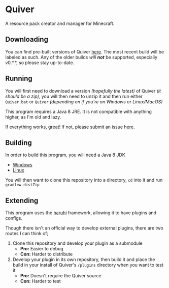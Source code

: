 # Quiver
A resource pack creator and manager for Minecraft.

## Downloading
You can find pre-built versions of Quiver [here](https://github.com/deflatedpickle/quiver/releases).
The most recent build will be labeled as such. Any of the older builds *will* ***not*** be supported, especially v0.\*.\*, so please stay up-to-date.

## Running
You will first need to download a version *(hopefully the latest)* of Quiver *(it should be a zip)*, you will then need to unzip it and then run either `Quiver.bat` or `Quiver` *(depending on if you're on Windows or Linux/MacOS)*

This program requires a Java 8 JRE. It is not compatible with anything higher, as I'm old and lazy.

If everything works, great! If not, please submit an issue [here](https://github.com/DeflatedPickle/Quiver/issues?q=is%3Aissue+is%3Aopen+sort%3Aupdated-desc).

## Building
In order to build this program, you will need a Java 8 JDK

- [Windows](https://github.com/ojdkbuild/ojdkbuild/releases/tag/java-1.8.0-openjdk-debug-1.8.0.265-1.b01)
- [Linux](http://openjdk.java.net/install/)

You will then want to clone this repository into a directory, `cd` into it and run `gradlew distZip`

## Extending
This program uses the [haruhi](https://github.com/DeflatedPickle/haruhi) framework, allowing it to have plugins and configs.

Though there isn't an official way to develop external plugins, there are two routes I can think of;

1. Clone this repository and develop your plugin as a submodule
	- **Pro:** Easier to debug
	- **Con:** Harder to distribute
2. Develop your plugin in its own repository, then build it and place the build in your install of Quiver's `/plugins` directory when you want to test it
	- **Pro:** Doesn't require the Quiver source
	- **Con:** Harder to test
